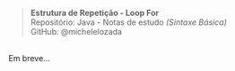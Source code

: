 > **Estrutura de Repetição - Loop For**  
> Repositório: Java - Notas de estudo *(Sintaxe Básica)*    
> GitHub: @michelelozada
&nbsp;
     
&nbsp;      
Em breve...
		
		